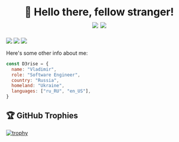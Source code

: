 <h1 align="center">👋 Hello there, fellow stranger!<br/>
<img src="https://visitor-badge.laobi.icu/badge?page_id=D3rise.D3rise"></img>
<img src="https://badges.frapsoft.com/os/v2/open-source.svg?v=103)](https://github.com/ellerbrock/open-source-badges/"></img>
</h1>

<img src="https://github-readme-stats.vercel.app/api?username=D3rise&theme=onedark"></img>
<img src="https://github-readme-streak-stats.herokuapp.com/?user=D3rise&theme=onedark"></img>
<img src="https://github-readme-stats.vercel.app/api/top-langs/?username=D3rise&theme=onedark&layout=compact"></img>

Here's some other info about me:  
```js
const D3rise = {
  name: "Vladimir",
  role: "Software Engineer",
  country: "Russia",
  homeland: "Ukraine",
  languages: ["ru_RU", "en_US"],
}
```

## 🏆 GitHub Trophies  
[![trophy](https://github-profile-trophy.vercel.app/?username=D3rise&theme=onedark)](https://github.com/ryo-ma/github-profile-trophy)
